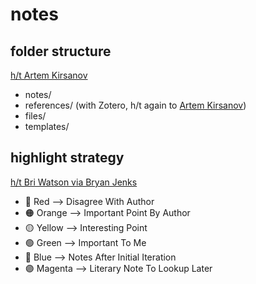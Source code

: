 # notes

## folder structure

[h/t Artem Kirsanov](https://www.youtube.com/watch?v=E6ySG7xYgjY)

- notes/
- references/ (with Zotero, h/t again to [Artem Kirsanov](https://www.youtube.com/watch?v=D9ivU_IKO6M))
- files/
- templates/

## highlight strategy

[h/t Bri Watson via Bryan Jenks](https://publish.obsidian.md/bryan-jenks/Z/Tag+Taxonomy)

- 🔴️ Red --> Disagree With Author
- 🟠️ Orange --> Important Point By Author
- 🟡️ Yellow --> Interesting Point
- 🟢️ Green --> Important To Me
- 🔵️ Blue --> Notes After Initial Iteration
- 🟣️ Magenta --> Literary Note To Lookup Later
